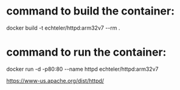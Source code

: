 # command to build the container:
docker build -t echteler/httpd:arm32v7 --rm .

# command to run the container: 
docker run -d -p80:80 --name httpd echteler/httpd:arm32v7

<https://www-us.apache.org/dist/httpd/>
